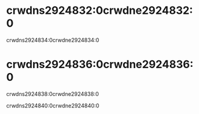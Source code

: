 # crwdns2924832:0crwdne2924832:0

crwdns2924834:0crwdne2924834:0

# crwdns2924836:0crwdne2924836:0

crwdns2924838:0crwdne2924838:0

crwdns2924840:0crwdne2924840:0